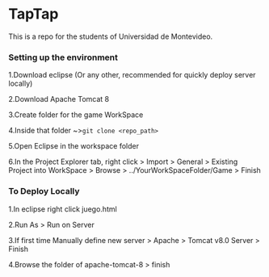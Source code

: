 # TapTap

This is a repo for the students of Universidad de Montevideo.

### Setting up the environment
1.Download eclipse (Or any other, recommended for quickly deploy server locally)

2.Download Apache Tomcat 8

3.Create folder for the game WorkSpace

4.Inside that folder ~>`git clone <repo_path>`

5.Open Eclipse in the workspace folder

6.In the Project Explorer tab, right click > Import > General > Existing Project into WorkSpace > Browse > ../YourWorkSpaceFolder/Game > Finish 



### To Deploy Locally

1.In eclipse right click juego.html

2.Run As > Run on Server

3.If first time Manually define new server > Apache > Tomcat v8.0 Server > Finish

4.Browse the folder of apache-tomcat-8 > finish
	







